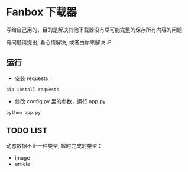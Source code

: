 # Fanbox 下载器

写给自己用的，目的是解决其他下载器没有尽可能完整的保存所有内容的问题

有问题请提出, 看心情解决, 或者由你来解决 :P

## 运行

- 安装 requests
~~~
pip install requests
~~~

- 修改 config.py 里的参数，运行 app.py
~~~
python app.py
~~~

## TODO LIST

动态数据不止一种类型, 暂时完成的类型：
- image
- article
